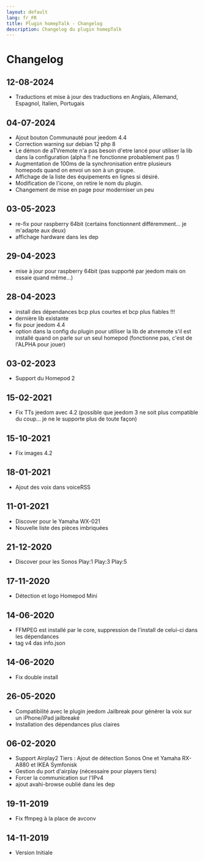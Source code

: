 ```yaml
---
layout: default
lang: fr_FR
title: Plugin homepTalk - Changelog
description: Changelog du plugin homepTalk
---
```


Changelog
=========

12-08-2024
----------
* Traductions et mise à jour des traductions en Anglais, Allemand, Espagnol, Italien, Portugais

04-07-2024
----------
* Ajout bouton Communauté pour jeedom 4.4
* Correction warning sur debian 12 php 8
* Le démon de aTVremote n'a pas besoin d'etre lancé pour utiliser la lib dans la configuration (alpha !! ne fonctionne probablement pas !)
* Augmentation de 100ms de la synchronisation entre plusieurs homepods quand on envoi un son à un groupe.
* Affichage de la liste des équipements en lignes si désiré.
* Modification de l'icone, on retire le nom du plugin.
* Changement de mise en page pour moderniser un peu

03-05-2023
----------
* re-fix pour raspberry 64bit (certains fonctionnent différemment... je m'adapte aux deux)
* affichage hardware dans les dep

29-04-2023
----------
* mise à jour pour raspberry 64bit (pas supporté par jeedom mais on essaie quand même...)

28-04-2023
--------
* install des dépendances bcp plus courtes et bcp plus fiables !!!
* dernière lib existante
* fix pour jeedom 4.4
* option dans la config du plugin pour utiliser la lib de atvremote s'il est installé quand on parle sur un seul homepod (fonctionne pas, c'est de l'ALPHA pour jouer)

03-02-2023
----------
* Support du Homepod 2

15-02-2021
----------
* Fix TTs jeedom avec 4.2 (possible que jeedom 3 ne soit plus compatible du coup... je ne le supporte plus de toute façon)

15-10-2021
----------
* Fix images 4.2

18-01-2021
----------
* Ajout des voix dans voiceRSS

11-01-2021
----------
* Discover pour le Yamaha WX-021
* Nouvelle liste des pièces imbriquées

21-12-2020
----------
* Discover pour les Sonos Play:1 Play:3 Play:5

17-11-2020
----------
* Détection et logo Homepod Mini

14-06-2020
-------------
* FFMPEG est installé par le core, suppression de l'install de celui-ci dans les dépendances
* tag v4 das info.json

14-06-2020
-------------
* Fix double install

26-05-2020
-------------
* Compatibilité avec le plugin jeedom Jailbreak pour générer la voix sur un iPhone/iPad jailbreaké
* Installation des dépendances plus claires

06-02-2020
-------------
* Support Airplay2 Tiers : Ajout de détection Sonos One et Yamaha RX-A880 et IKEA Symfonisk
* Gestion du port d'airplay (nécessaire pour players tiers)
* Forcer la communication sur l'IPv4
* ajout avahi-browse oublié dans les dep

19-11-2019
-------------

* Fix ffmpeg à la place de avconv

14-11-2019
-------------

* Version Initiale
